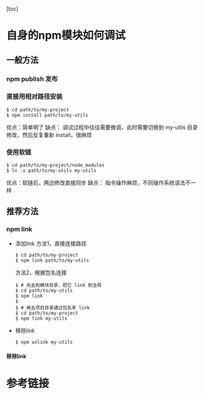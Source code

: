 [toc]

# 自身的npm模块如何调试
## 一般方法
###  npm publish 发布
### 直接用相对路径安装
```
$ cd path/to/my-project
$ npm install path/to/my-utils
```
优点：简单明了
缺点： 调试过程中往往需要微调，此时需要切换到 my-utils 目录修改，然后反复重新 install，很麻烦
### 使用软链
```
$ cd path/to/my-project/node_modules
$ ln -s path/to/my-utils my-utils
```
优点：软链后，两边修改直接同步
缺点： 指令操作麻烦，不同操作系统语法不一样
## 推荐方法
### npm link
- 添加link
  方法1，直接连接路径
    ```
    $ cd path/to/my-project
    $ npm link path/to/my-utils
    ``` 
  方法2，根据包名连接
    ```
    $ # 先去到模块目录，把它 link 到全局
    $ cd path/to/my-utils
    $ npm link
    $
    $ # 再去项目目录通过包名来 link
    $ cd path/to/my-project
    $ npm link my-utils
    ``` 
- 移除link
  ```
  $ npm unlink my-utils
  ```
#### 移除link
# 参考链接
